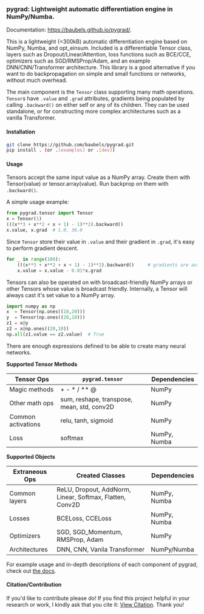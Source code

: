 
### pygrad: Lightweight automatic differentiation engine in NumPy/Numba.

Documentation: https://baubels.github.io/pygrad/.

This is a lightweight (<300kB) automatic differentiation engine based on NumPy, Numba, and opt_einsum.
Included is a differentiable Tensor class, layers such as Dropout/Linear/Attention, loss functions such as BCE/CCE, optimizers such as SGD/RMSProp/Adam, and an example DNN/CNN/Transformer architecture. This library is a good alternative if you want to do backpropagation on simple and small functions or networks, without much overhead.

The main component is the `Tensor` class supporting many math operations. `Tensor`s have `.value` and `.grad` attributes, gradients being populated by calling `.backward()` on either self or any of its children. They can be used standalone, or for constructing more complex architectures such as a vanilla Transformer.

#### Installation

```bash
git clone https://github.com/baubels/pygrad.git
pip install . (or .[examples] or .[dev])
```

#### Usage

Tensors accept the same input value as a NumPy array. Create them with Tensor(value) or tensor.array(value).
Run backprop on them with `.backward()`.

A simple usage example:

```python
from pygrad.tensor import Tensor
x = Tensor(1)
(((x**3 + x**2 + x + 1) - 1)**2).backward()
x.value, x.grad  # 1.0, 36.0
```

Since `Tensor` store their value in `.value` and their gradient in `.grad`, it's easy to perform gradient descent.

```python
for _ in range(100):
    (((x**3 + x**2 + x + 1) - 1)**2).backward()     # gradients are automatically reset when called
    x.value = x.value - 0.01*x.grad
```

Tensors can also be operated on with broadcast-friendly NumPy arrays or other Tensors whose value is broadcast friendly.
Internally, a Tensor will always cast it's set value to a NumPy array.

```python
import numpy as np
x  = Tensor(np.ones((10,20)))
y  = Tensor(np.ones((20,10)))
z1 = x@y
z2 = x@np.ones((20,10))       
np.all(z1.value == z2.value)  # True
```

There are enough expressions defined to be able to create many neural networks.

**Supported Tensor Methods**

| Tensor Ops       | `pygrad.tensor`                      | Dependencies |
| ---------------  | -------------                              | ------------ |
| Magic methods    |  + - * / ** @                              | NumPy        |
| Other math ops   | sum, reshape, transpose, mean, std, conv2D | NumPy        |
| Common activations | relu, tanh, sigmoid                      | NumPy        |
| Loss              | softmax                                   | NumPy, Numba  |

**Supported Objects**

| Extraneous Ops   | Created Classes                                            | Dependencies |
| ---------------  | -------------                                              | ------------ |
| Common layers    |  ReLU, Dropout, AddNorm, Linear, Softmax, Flatten, Conv2D  | NumPy, Numba |
| Losses           | BCELoss, CCELoss                                           | NumPy, Numba |
| Optimizers       | SGD, SGD_Momentum, RMSProp, Adam                           | NumPy        |
| Architectures    | DNN, CNN, Vanila Transformer                               | NumPy/Numba  |

For example usage and in-depth descriptions of each component of pygrad, check out [the docs](https://baubels.github.io/pygrad/).

#### Citation/Contribution

If you'd like to contribute please do! If you find this project helpful in your research or work, I kindly ask that you cite it: [View Citation](./CITATION.cff). Thank you! 
